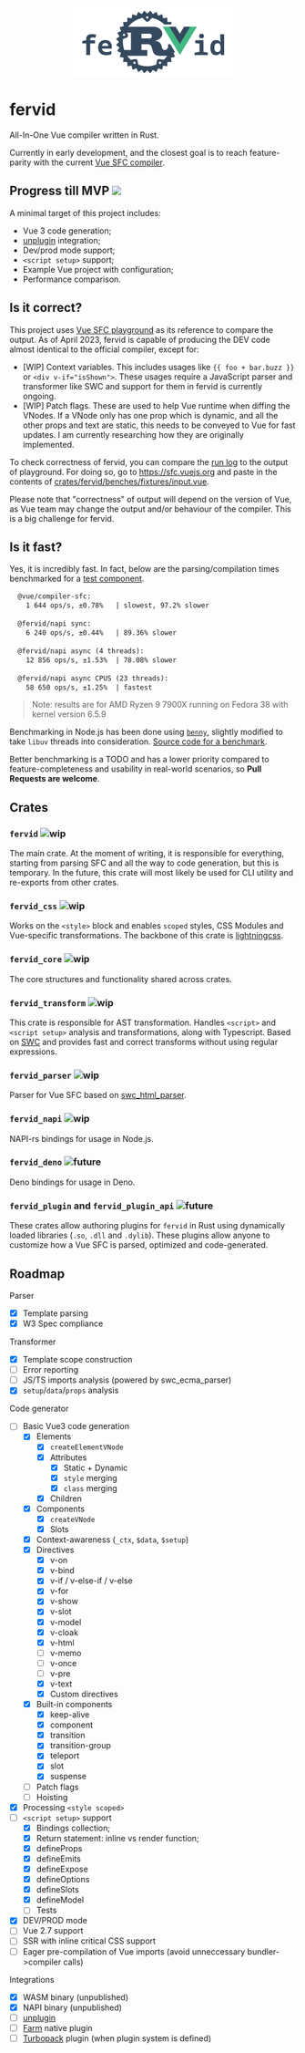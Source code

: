 <div style="text-align: center">
<img src="logo.png" width="280" height="120">
</div>

# fervid
All-In-One Vue compiler written in Rust.

Currently in early development, and the closest goal is to reach feature-parity with the current [Vue SFC compiler](https://sfc.vuejs.org).

## Progress till MVP ![](https://geps.dev/progress/72)
A minimal target of this project includes:
- Vue 3 code generation;
- [unplugin](https://github.com/unjs/unplugin) integration;
- Dev/prod mode support;
- `<script setup>` support;
- Example Vue project with configuration;
- Performance comparison.

## Is it correct?
This project uses [Vue SFC playground](https://sfc.vuejs.org) as its reference to compare the output. As of April 2023, fervid is capable of producing the DEV code almost identical to the official compiler, except for:
- [WIP] Context variables. This includes usages like `{{ foo + bar.buzz }}` or `<div v-if="isShown">`.
  These usages require a JavaScript parser and transformer like SWC and support for them in fervid is currently ongoing.
- [WIP] Patch flags. These are used to help Vue runtime when diffing the VNodes. If a VNode only has one prop which is dynamic, and all the other props and text are static, this needs to be conveyed to Vue for fast updates. I am currently researching how they are originally implemented.

To check correctness of fervid, you can compare the [run log](run.log) to the output of playground. For doing so, go to https://sfc.vuejs.org and paste in the contents of [crates/fervid/benches/fixtures/input.vue](crates/fervid/benches/fixtures/input.vue).

Please note that "correctness" of output will depend on the version of Vue, as Vue team may change the output and/or behaviour of the compiler. This is a big challenge for fervid.

## Is it fast?
Yes, it is incredibly fast. In fact, below are the parsing/compilation times benchmarked for a [test component](crates/fervid/benches/fixtures/input.vue).

```
  @vue/compiler-sfc:
    1 644 ops/s, ±0.78%   | slowest, 97.2% slower

  @fervid/napi sync:
    6 240 ops/s, ±0.44%   | 89.36% slower

  @fervid/napi async (4 threads):
    12 856 ops/s, ±1.53%  | 78.08% slower

  @fervid/napi async CPUS (23 threads):
    58 650 ops/s, ±1.25%  | fastest
```

<!-- 
| Action                     | Mean time    |
|----------------------------|--------------|
| Parsing                    | 5.58µs       |
| Code generation: CSR + DEV | 16.26µs      | -->

> Note: results are for AMD Ryzen 9 7900X running on Fedora 38 with kernel version 6.5.9

<!-- Micro-benchmarking has been done using Criterion, code for benchmarks can be found in `benches` directory. -->
Benchmarking in Node.js has been done using [`benny`](https://github.com/caderek/benny), slightly modified to take `libuv` threads into consideration.
[Source code for a benchmark](crates/fervid_napi/benchmark/bench.ts).

Better benchmarking is a TODO and has a lower priority compared to feature-completeness and usability in real-world scenarios, so **Pull Requests are welcome**.

## Crates

### `fervid` ![wip](https://badgen.net/badge/Status/In%20progress/blue)
The main crate. At the moment of writing, it is responsible for everything, starting from parsing SFC and all the way to code generation, but this is temporary. In the future, this crate will most likely be used for CLI utility and re-exports from other crates.

### `fervid_css` ![wip](https://badgen.net/badge/Status/In%20progress/blue)
Works on the `<style>` block and enables `scoped` styles, CSS Modules and Vue-specific transformations. The backbone of this crate is [lightningcss](https://github.com/parcel-bundler/lightningcss).

### `fervid_core` ![wip](https://badgen.net/badge/Status/In%20progress/blue)
The core structures and functionality shared across crates.

### `fervid_transform` ![wip](https://badgen.net/badge/Status/In%20progress/blue)
This crate is responsible for AST transformation.
Handles `<script>` and `<script setup>` analysis and transformations, along with Typescript. Based on [SWC](https://github.com/swc-project/swc) and provides fast and correct transforms without using regular expressions.

### `fervid_parser` ![wip](https://badgen.net/badge/Status/In%20progress/blue)
Parser for Vue SFC based on [swc_html_parser](https://rustdoc.swc.rs/swc_html_parser/).

### `fervid_napi` ![wip](https://badgen.net/badge/Status/In%20progress/blue)
NAPI-rs bindings for usage in Node.js.

### `fervid_deno` ![future](https://badgen.net/badge/Status/Planned/orange)
Deno bindings for usage in Deno.

### `fervid_plugin` and `fervid_plugin_api` ![future](https://badgen.net/badge/Status/Planned/orange)
These crates allow authoring plugins for `fervid` in Rust using dynamically loaded libraries (`.so`, `.dll` and `.dylib`). These plugins allow anyone to customize how a Vue SFC is parsed, optimized and code-generated.

## Roadmap
Parser
- [x] Template parsing
- [x] W3 Spec compliance

Transformer
- [x] Template scope construction
- [ ] Error reporting
- [ ] JS/TS imports analysis (powered by swc_ecma_parser)
- [x] `setup`/`data`/`props` analysis

Code generator
- [ ] Basic Vue3 code generation
  - [x] Elements
    - [x] `createElementVNode`
    - [x] Attributes
      - [x] Static + Dynamic
      - [x] `style` merging
      - [x] `class` merging
    - [x] Children
  - [x] Components
    - [x] `createVNode`
    - [x] Slots
  - [x] Context-awareness (`_ctx`, `$data`, `$setup`)
  - [x] Directives
    - [x] v-on
    - [x] v-bind
    - [x] v-if / v-else-if / v-else
    - [x] v-for
    - [x] v-show
    - [x] v-slot
    - [x] v-model
    - [x] v-cloak
    - [x] v-html
    - [ ] v-memo
    - [ ] v-once
    - [ ] v-pre
    - [x] v-text
    - [x] Custom directives
  - [x] Built-in components
    - [x] keep-alive
    - [x] component
    - [x] transition
    - [x] transition-group
    - [x] teleport
    - [x] slot
    - [x] suspense
  - [ ] Patch flags
  - [ ] Hoisting

- [x] Processing `<style scoped>`
- [ ] `<script setup>` support
  - [x] Bindings collection;
  - [x] Return statement: inline vs render function;
  - [x] defineProps
  - [x] defineEmits
  - [x] defineExpose
  - [x] defineOptions
  - [x] defineSlots
  - [x] defineModel
  - [ ] Tests
- [x] DEV/PROD mode
- [ ] Vue 2.7 support
- [ ] SSR with inline critical CSS support
- [ ] Eager pre-compilation of Vue imports (avoid unneccessary bundler->compiler calls)

Integrations
- [x] WASM binary (unpublished)
- [x] NAPI binary (unpublished)
- [ ] [unplugin](https://github.com/unjs/unplugin)
- [ ] [Farm](https://github.com/farm-fe/farm) native plugin
- [ ] [Turbopack](https://github.com/vercel/turbo) plugin (when plugin system is defined)
